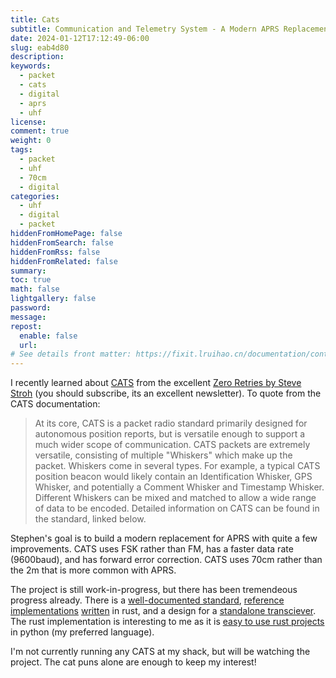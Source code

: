 ```yaml
---
title: Cats
subtitle: Communication and Telemetry System - A Modern APRS Replacement
date: 2024-01-12T17:12:49-06:00
slug: eab4d80
description:
keywords:
  - packet
  - cats
  - digital
  - aprs
  - uhf
license:
comment: true
weight: 0
tags:
  - packet
  - uhf
  - 70cm
  - digital
categories:
  - uhf
  - digital
  - packet
hiddenFromHomePage: false
hiddenFromSearch: false
hiddenFromRss: false
hiddenFromRelated: false
summary:
toc: true
math: false
lightgallery: false
password:
message:
repost:
  enable: false
  url:
# See details front matter: https://fixit.lruihao.cn/documentation/content-management/introduction/#front-matter
---
```


I recently learned about [CATS](https://www.zeroretries.org/p/zero-retries-0129#%C2%A7communication-and-telemetry-system-cats-rethinking-aprs-paradigms) from the excellent [Zero Retries by Steve Stroh](https://www.zeroretries.org/p/zero-retries-0129#%C2%A7communication-and-telemetry-system-cats-rethinking-aprs-paradigms) (you should subscribe, its an excellent newsletter). To quote from the CATS documentation:

> At its core, CATS is a packet radio standard primarily designed for autonomous position reports, but is versatile enough to support a much wider scope of communication. CATS packets are extremely versatile, consisting of multiple "Whiskers" which make up the packet. Whiskers come in several types. For example, a typical CATS position beacon would likely contain an Identification Whisker, GPS Whisker, and potentially a Comment Whisker and Timestamp Whisker. Different Whiskers can be mixed and matched to allow a wide range of data to be encoded. Detailed information on CATS can be found in the standard, linked below.

Stephen's goal is to build a modern replacement for APRS with quite a few improvements. CATS uses FSK rather than FM, has a faster data rate (9600baud), and has forward error correction. CATS uses 70cm rather than the 2m that is more common with APRS.

The project is still work-in-progress, but there has been tremendeous progress already. There is a [well-documented standard](https://gitlab.scd31.com/cats/cats-standard), [reference](https://gitlab.scd31.com/cats/ham-cats) [implementations](https://gitlab.scd31.com/cats/felinet-server) [written](https://gitlab.scd31.com/cats/felinet-aprs-relay) in rust, and a design for a [standalone transciever](https://gitlab.scd31.com/cats/mobile-transceiver). The rust implementation is interesting to me as it is [easy to use rust projects](https://pyo3.rs/v0.20.2/) in python (my preferred language).

I'm not currently running any CATS at my shack, but will be watching the project. The cat puns alone are enough to keep my interest!

<!--more-->
